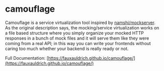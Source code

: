 # camouflage
Camouflage is a service virtualization tool inspired by [namshi/mockserver](https://github.com/namshi/mockserver). As the original description says, the mocking/service virtualization works on a file based structure where you simply organize your mocked HTTP responses in a bunch of mock files and it will serve them like they were coming from a real API; in this way you can write your frontends without caring too much whether your backend is really ready or not.

Full Documentation: [https://fauxauldrich.github.io/camouflage/](https://fauxauldrich.github.io/camouflage/)
